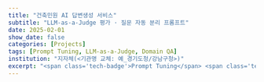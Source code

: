 ```yaml
---
title: "건축민원 AI 답변생성 서비스"
subtitle: "LLM-as-a-Judge 평가 · 질문 자동 분리 프롬프트"
date: 2025-02-01
show_date: false
categories: [Projects]
tags: [Prompt Tuning, LLM-as-a-Judge, Domain QA]
institution: "지자체(<기관명 교체: 예_경기도청/강남구청>)"
excerpt: "<span class='tech-badge'>Prompt Tuning</span> <span class='tech-badge'>LLM-as-a-Judge</span> <span class='tech-badge'>Domain QA</span>"
---
```

